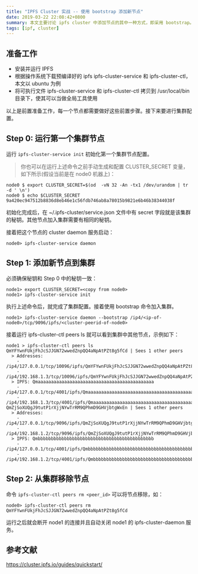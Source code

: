 ```yaml
---
title: "IPFS Cluster 实战 -- 使用 bootstrap 添加新节点"
date: 2019-03-22 22:08:42+0800
summary: 本文主要讨论 ipfs cluster 中添加节点的其中一种方式，即采用 bootstrap。
tags: [ipf, cluster]
---
```


## 准备工作

-  安装并运行 IPFS
-  根据操作系统下载预编译好的 ipfs ipfs-cluster-service 和 ipfs-cluster-ctl，本文以 ubuntu 为例
-  将可执行文件 ipfs-cluster-service 和 ipfs-cluster-ctl 拷贝到 /usr/local/bin 目录下，使其可以当做全局工具使用

以上是前置准备工作，每一个节点都需要做好这些前置步骤。接下来要进行集群配置。


## Step 0: 运行第一个集群节点

运行 ` ipfs-cluster-service init ` 初始化第一个集群节点配置。

> 你也可以在运行上述命令之前手动生成和配置 CLUSTER_SECRET 变量，如下所示(假设当前是在 node0 机器上)：
```
node0 $ export CLUSTER_SECRET=$(od  -vN 32 -An -tx1 /dev/urandom | tr -d ' \n')
node0 $ echo $CLUSTER_SECRET
9a420ec947512b8836d8eb46e1c56fdb746ab8a78015b9821e6b46b38344038f
```

初始化完成后，在 ~/.ipfs-cluster/service.json 文件中有  secret 字段就是该集群的秘钥。其他节点加入集群需要有相同的秘钥。

接着把这个节点的 cluster daemon 服务启动：

```
node0> ipfs-cluster-service daemon
```

## Step 1: 添加新节点到集群

必须确保秘钥和 Step 0 中的秘钥一致：

```
node1> export CLUSTER_SECRET=<copy from node0>
node1> ipfs-cluster-service init
```

执行上述命令后，就完成了集群配置。接着使用 bootstrap 命令加入集群。

```
node1> ipfs-cluster-service daemon --bootstrap /ip4/<ip-of-node0>/tcp/9096/ipfs/<cluster-peerid-of-node0>
```

接着运行 ipfs-cluster-ctl peers ls 就可以看到集群中其他节点，示例如下：

```
node1 > ipfs-cluster-ctl peers ls
QmYFYwnFUkjFhJcSJJGN72wwedZnpQQ4aNpAtPZt8g5fCd | Sees 1 other peers
  > Addresses:
    - /ip4/127.0.0.1/tcp/10096/ipfs/QmYFYwnFUkjFhJcSJJGN72wwedZnpQQ4aNpAtPZt8g5fCd
    - /ip4/192.168.1.3/tcp/10096/ipfs/QmYFYwnFUkjFhJcSJJGN72wwedZnpQQ4aNpAtPZt8g5fCd
  > IPFS: Qmaaaaaaaaaaaaaaaaaaaaaaaaaaaaaaaaaaaaaaaaaaaa
    - /ip4/127.0.0.1/tcp/4001/ipfs/Qmaaaaaaaaaaaaaaaaaaaaaaaaaaaaaaaaaaaaaaaaaaaa
    - /ip4/192.168.1.3/tcp/4001/ipfs/Qmaaaaaaaaaaaaaaaaaaaaaaaaaaaaaaaaaaaaaaaaaaaa
QmZjSoXUQgJ9tutP1rXjjNYwTrRM9QPhmD9GHVjbtgWxEn | Sees 1 other peers
  > Addresses:
    - /ip4/127.0.0.1/tcp/9096/ipfs/QmZjSoXUQgJ9tutP1rXjjNYwTrRM9QPhmD9GHVjbtgWxEn
    - /ip4/192.168.1.2/tcp/9096/ipfs/QmZjSoXUQgJ9tutP1rXjjNYwTrRM9QPhmD9GHVjbtgWxEn
  > IPFS: Qmbbbbbbbbbbbbbbbbbbbbbbbbbbbbbbbbbbbbbbbbbbbb
    - /ip4/127.0.0.1/tcp/4001/ipfs/Qmbbbbbbbbbbbbbbbbbbbbbbbbbbbbbbbbbbbbbbbbbbbb
    - /ip4/192.168.1.2/tcp/4001/ipfs/Qmbbbbbbbbbbbbbbbbbbbbbbbbbbbbbbbbbbbbbbbbbbbb
```

## Step 2: 从集群移除节点

命令 `ipfs-cluster-ctl peers rm <peer_id>` 可以将节点移除，如：

```
node0> ipfs-cluster-ctl peers rm QmYFYwnFUkjFhJcSJJGN72wwedZnpQQ4aNpAtPZt8g5fCd
```

运行之后就会断开 node1 的连接并且自动关闭 node1 的 ipfs-cluster-daemon 服务。

## 参考文献

https://cluster.ipfs.io/guides/quickstart/


